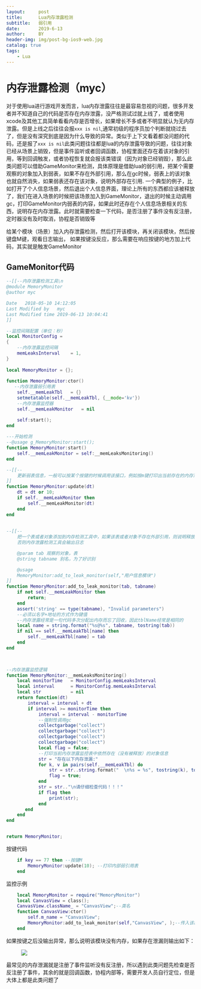 ```yaml
---
layout:     post
title:      Lua内存泄露检测
subtitle:   弱引用
date:       2019-6-13
author:     BY
header-img: img/post-bg-ios9-web.jpg
catalog: true
tags:
    - Lua
---
```

# 内存泄露检测（myc）
对于使用lua进行游戏开发而言，lua内存泄露往往是最容易忽视的问题，很多开发者并不知道自己的代码是否存在内存泄露，没严格测试过就上线了，或者使用xcode及其他工具简单看看内存是否增长，如果增长不多或者不明显就认为无内存泄露。但是上线之后往往会报`xxx is nil`,通常初级的程序员加个判断就绕过去了，但是没有深究到底是因为什么导致的异常。类似于上下文看着都没问题的代码，还是报了`xxx is nil`此类问题往往都是lua的内存泄露导致的问题，往往对象已经从场景上销毁，但是事件监听或者回调函数，协程里面还存在着该对象的引用，等到回调触发，或者协程恢复就会报该类错误（因为对象已经销毁），那么此类问题可以借助GameMonitor来检测，具体原理是借助lua的弱引用，把某个需要观察的对象加入到弱表，如果不存在外部引用，那么在gc时候，弱表上的该对象也就自然消失，如果弱表还存在该对象，说明外部存在引用. 一个典型的例子，比如打开了个人信息场景，然后退出个人信息界面，理论上所有的东西都应该被释放了，我们在进入场景的时候把该场景加入到GameMonitor，退出的时候主动调用gc，打印GameMonitor内弱表的内容，如果此时还存在个人信息场景相关的东西，说明存在内存泄露。此时就需要检查一下代码，是否注册了事件没有反注册，定时器没有及时取消，协程是否销毁等

给某个模块（场景）加入内存泄露检测，然后打开该模块，再关闭该模块，然后按键盘M键，观看日志输出， 如果按键没反应，那么需要在响应按键的地方加上代码，其实就是触发GameMonitor

## GameMonitor代码
``` lua
--[[--内存泄露检测工具\n
@module MemoryMonitor
@author myc

Date   2018-05-10 14:12:05
Last Modified by   myc
Last Modified time 2019-06-13 10:04:41
]]

--监控间隔配置（单位：秒） 
local MonitorConfig =   
{  
    --内存泄露监控间隔  
    memLeaksInterval    = 1,  
}  
  
local MemoryMonitor = {};  
 
function MemoryMonitor:ctor()  
   --内存泄露弱引用表  
    self.__memLeakTbl   = {}
    setmetatable(self.__memLeakTbl, {__mode='kv'})
    --内存泄露监控器  
    self.__memLeakMonitor   = nil  

    self:start();
end  
 
---开始检测
--@usage g_MemoryMonitor:start();  
function MemoryMonitor:start()  
    self.__memLeakMonitor = self:__memLeaksMonitoring()  
end  

--[[--
    更新弱表信息，一般可以按某个按键的时候调用该接口，例如按m键打印出当前存在的内存泄露信息
]]
function MemoryMonitor:update(dt)
    dt = dt or 10;
    if self.__memLeakMonitor then
        self.__memLeakMonitor(dt)  
    end
end  
  
  
--[[--
    把一个表或者对象添加到内存检测工具中，如果该表或者对象不存在外部引用，则说明释放干净
    否则内存泄露检测工具会输出日志

    @param tab 观察的对象，表
    @string tabname 别名，为了好识别

    @usage
    MemoryMonitor:add_to_leak_monitor(self,"用户信息模块")
]]
function MemoryMonitor:add_to_leak_monitor(tab, tabname)  
    if not self.__memLeakMonitor then
        return;
    end
    assert('string' == type(tabname), "Invalid parameters")  
    --必须以名字+地址的方式作为键值  
    --内存泄露经常是一句代码多次分配出内存而忘了回收，因此tblName经常是相同的
    local name = string.format("%s@%s", tabname, tostring(tab))  
    if nil == self.__memLeakTbl[name] then  
        self.__memLeakTbl[name] = tab
    end  
end


  
--内存泄露监控逻辑  
function MemoryMonitor:__memLeaksMonitoring()  
    local monitorTime   = MonitorConfig.memLeaksInterval  
    local interval      = MonitorConfig.memLeaksInterval  
    local str           = nil  
    return function(dt)  
        interval = interval + dt  
        if interval >= monitorTime then  
            interval = interval - monitorTime  
            --强制性调用gc  
            collectgarbage("collect")  
            collectgarbage("collect")
            collectgarbage("collect")  
            collectgarbage("collect")
            local flag = false;  
            --打印当前内存泄露监控表中依然存在（没有被释放）的对象信息  
            str = "存在以下内存泄漏:"  
            for k, v in pairs(self.__memLeakTbl) do  
                str = str..string.format("  \n%s = %s", tostring(k), tostring(v))  
            	flag = true;
            end  
            str = str.."\n请仔细检查代码！！！"  
            if flag then
            	print(str);
            end
       end  
    end  
end


return MemoryMonitor;

```

按键代码
```lua
    if key == 77 then --按键M
        MemoryMonitor:update(10); --打印内部弱引用表
    end
```

监控示例
```lua
    local MemoryMonitor = require("MemoryMonitor")
    local CanvasView = class();
    CanvasView.className_ = "CanvasView";--类名
    function CanvasView:ctor()
        self.m_name = "CanvasView";
        MemoryMonitor:add_to_leak_monitor(self,"CanvasView", );--传入该模块引用，第2个参数是别名，日志输出的名字
    end
```

如果按键之后没输出异常，那么说明该模块没有内存，如果存在泄漏则输出如下：

<figure>
<a><img src="{{site.url}}/img/gameMonitor.png"></a>
</figure>

最常见的内存泄漏就是注册了事件监听没有反注册，所以遇到此类问题先检查是否反注册了事件，其余的就是回调函数，协程内部等，需要开发人员自行定位，但是大体上都是此类问题了
